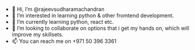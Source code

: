 - 👋 Hi, I’m @rajeevsudharamachandran
- 👀 I’m interested in learning python & other fromtend development.
- 🌱 I’m currently learning python, react etc.
- 💞️ I’m looking to collaborate on options that i get my hands on, which will improve my skillsets.
- 📫 You can reach me on +971 50 396 3361

<!---
rajeevsudharamachandran/rajeevsudharamachandran is a ✨ special ✨ repository because its `README.md` (this file) appears on your GitHub profile.
You can click the Preview link to take a look at your changes.
--->

